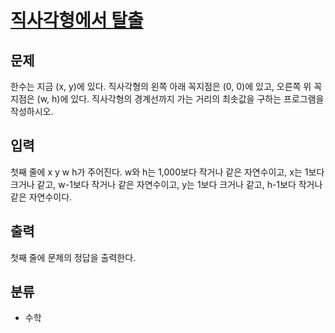 # [직사각형에서 탈출](https://www.acmicpc.net/problem/1085)

## 문제
한수는 지금 (x, y)에 있다. 직사각형의 왼쪽 아래 꼭지점은 (0, 0)에 있고, 오른쪽 위 꼭지점은 (w, h)에 있다. 직사각형의 경계선까지 가는 거리의 최솟값을 구하는 프로그램을 작성하시오.

## 입력
첫째 줄에 x y w h가 주어진다. w와 h는 1,000보다 작거나 같은 자연수이고, x는 1보다 크거나 같고, w-1보다 작거나 같은 자연수이고, y는 1보다 크거나 같고, h-1보다 작거나 같은 자연수이다.

## 출력
첫째 줄에 문제의 정답을 출력한다.

## 분류
- 수학
